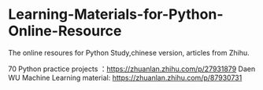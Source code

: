 # Learning-Materials-for-Python-Online-Resource
The online resoures for Python Study,chinese version, articles from Zhihu.

70 Python practice projects ：https://zhuanlan.zhihu.com/p/27931879
Daen WU Machine Learning material: https://zhuanlan.zhihu.com/p/87930731
